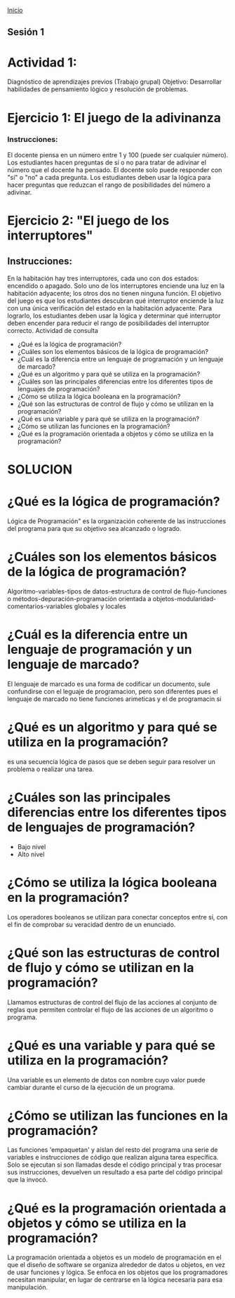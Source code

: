 <!-- No borrar o modificar -->
[Inicio](./index.md)

## Sesión 1 


<!-- Su documentación aquí -->


# Actividad 1:

Diagnóstico de aprendizajes previos (Trabajo grupal)
Objetivo: Desarrollar habilidades de pensamiento lógico y resolución de problemas.

# Ejercicio 1: El juego de la adivinanza

### Instrucciones:

El docente piensa en un número entre 1 y 100 (puede ser cualquier número).
Los estudiantes hacen preguntas de sí o no para tratar de adivinar el número que el docente ha pensado.
El docente solo puede responder con "sí" o "no" a cada pregunta.
Los estudiantes deben usar la lógica para hacer preguntas que reduzcan el rango de posibilidades del número a adivinar.


# Ejercicio 2: "El juego de los interruptores"

## Instrucciones:

En la habitación hay tres interruptores, cada uno con dos estados: encendido o apagado.
Solo uno de los interruptores enciende una luz en la habitación adyacente; los otros dos no tienen ninguna función.
El objetivo del juego es que los estudiantes descubran qué interruptor enciende la luz con una única verificación del estado en la habitación adyacente.
Para lograrlo, los estudiantes deben usar la lógica y determinar qué interruptor deben encender para reducir el rango de posibilidades del interruptor correcto.
Actividad de consulta

- ¿Qué es la lógica de programación?
- ¿Cuáles son los elementos básicos de la lógica de programación?
- ¿Cuál es la diferencia entre un lenguaje de programación y un lenguaje de marcado?
- ¿Qué es un algoritmo y para qué se utiliza en la programación?
- ¿Cuáles son las principales diferencias entre los diferentes tipos de lenguajes de programación?
- ¿Cómo se utiliza la lógica booleana en la programación?
- ¿Qué son las estructuras de control de flujo y cómo se utilizan en la programación?
- ¿Qué es una variable y para qué se utiliza en la programación?
- ¿Cómo se utilizan las funciones en la programación?
- ¿Qué es la programación orientada a objetos y cómo se utiliza en la programación?


# SOLUCION


# ¿Qué es la lógica de programación?
  Lógica de Programación" es la organización coherente de las instrucciones        del programa para que su objetivo sea alcanzado o logrado.

# ¿Cuáles son los elementos básicos de la lógica de programación?
Algoritmo-variables-tipos de datos-estructura de control de flujo-funciones o métodos-depuración-programación orientada a objetos-modularidad-comentarios-variables globales y locales

# ¿Cuál es la diferencia entre un lenguaje de programación y un lenguaje de marcado?
El lenguaje de marcado es una forma de codificar un documento, sule confundirse con el leguaje de programacion, pero son diferentes pues el lenguaje de marcado no tiene funciones arimeticas y el de programacin si
 
# ¿Qué es un algoritmo y para qué se utiliza en la programación?
es una secuencia lógica de pasos que se deben seguir para resolver un problema o realizar una tarea.

# ¿Cuáles son las principales diferencias entre los diferentes tipos de lenguajes de programación?
- Bajo nivel 
- Alto nivel

# ¿Cómo se utiliza la lógica booleana en la programación?
Los operadores booleanos se utilizan para conectar conceptos entre sí, con el fin de comprobar su veracidad dentro de un enunciado. 

# ¿Qué son las estructuras de control de flujo y cómo se utilizan en la programación?
Llamamos estructuras de control del flujo de las acciones al conjunto de reglas que permiten controlar el flujo de las acciones de un algoritmo o programa.

# ¿Qué es una variable y para qué se utiliza en la programación?
Una variable es un elemento de datos con nombre cuyo valor puede cambiar durante el curso de la ejecución de un programa.


# ¿Cómo se utilizan las funciones en la programación?
Las funciones 'empaquetan' y aislan del resto del programa una serie de variables e instrucciones de código que realizan alguna tarea específica. Solo se ejecutan si son llamadas desde el código principal y tras procesar sus instrucciones, devuelven un resultado a esa parte del código principal que la invocó.

# ¿Qué es la programación orientada a objetos y cómo se utiliza en la programación?
La programación orientada a objetos es un modelo de programación en el que el diseño de software se organiza alrededor de datos u objetos, en vez de usar funciones y lógica. Se enfoca en los objetos que los programadores necesitan manipular, en lugar de centrarse en la lógica necesaria para esa manipulación.








